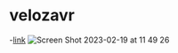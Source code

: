 # velozavr
-[link](https://bogdanlarionov.github.io/velozavr/)
![Screen Shot 2023-02-19 at 11 49 26](https://user-images.githubusercontent.com/66039986/219943386-126d742e-58bb-4ce1-8604-709334f1d0b6.png)
